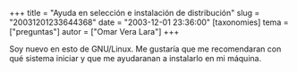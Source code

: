 +++
title = "Ayuda en selección e instalación de distribución"
slug = "20031201233644368"
date = "2003-12-01 23:36:00"
[taxonomies]
tema = ["preguntas"]
autor = ["Omar Vera Lara"]
+++

Soy nuevo en esto de GNU/Linux. Me gustaría que me recomendaran con qué
sistema iniciar y que me ayudaranan a instalarlo en mi máquina.

